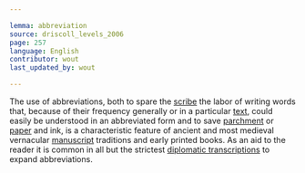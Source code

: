 ```yaml
---

lemma: abbreviation
source: driscoll_levels_2006
page: 257 
language: English
contributor: wout
last_updated_by: wout

---
```


The use of abbreviations, both to spare the [scribe](scribe.html) the labor of writing words that, because of their frequency generally or in a particular [text](text.html), could easily be understood in an abbreviated form and to save [parchment](parchment.html) or [paper](paper.html) and ink, is a characteristic feature of ancient and most medieval vernacular [manuscript](manuscript.html) traditions and early printed books. As an aid to the reader it is common in all but the strictest [diplomatic transcriptions](transcriptionDiplomatic.html) to expand abbreviations.

